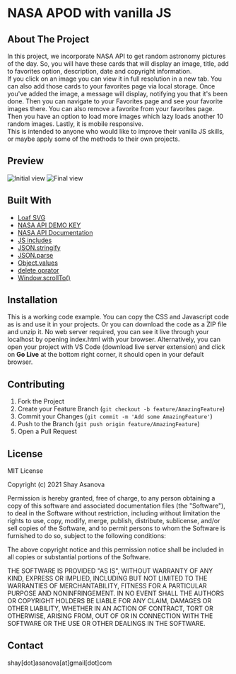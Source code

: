 # NASA APOD with vanilla JS

## About The Project

In this project, we incorporate NASA API to get random astronomy pictures of the day. So, you will have these cards that will display an image, title, add to favorites option, description, date and copyright information. <br/>
If you click on an image you can view it in full resolution in a new tab. You can also add those cards to your favorites page via local storage. Once you've added the image, a message will display, notifying you that it's been done. Then you can navigate to your Favorites page and see your favorite images there. You can also remove a favorite from your favorites page. Then you have an option to load more images which lazy loads another 10 random images. Lastly, it is mobile responsive. <br/>
This is intended to anyone who would like to improve their vanilla JS skills, or maybe apply some of the methods to their own projects.

## Preview

![Initial view](media/image1.gif)
![Final view](media/image2.gif)

## Built With

- [Loaf SVG](https://getloaf.io)
- [NASA API DEMO KEY](https://api.nasa.gov/planetary/apod?api_key=DEMO_KEY)
- [NASA API Documentation](https://api.nasa.gov)
- [JS includes](https://www.w3schools.com/jsref/jsref_includes.asp)
- [JSON.stringify](https://www.w3schools.com/js/js_json_stringify.asp)
- [JSON.parse](https://www.w3schools.com/js/js_json_parse.asp)
- [Object.values](https://developer.mozilla.org/en-US/docs/Web/JavaScript/Reference/Global_objects/Object/values)
- [delete oprator](https://developer.mozilla.org/en-US/docs/Web/JavaScript/Reference/Operators/delete)
- [Window.scrollTo()](https://developer.mozilla.org/en-US/docs/Web/API/Window/scrollTo)

## Installation

This is a working code example.
You can copy the CSS and Javascript code as is and use it in your projects.
Or you can download the code as a ZIP file and unzip it. No web server required, you can see it live through your localhost by opening index.html with your browser. Alternatively, you can open your project with VS Code (download live server extension) and click on **Go Live** at the bottom right corner, it should open in your default browser.

## Contributing

1. Fork the Project
2. Create your Feature Branch (`git checkout -b feature/AmazingFeature`)
3. Commit your Changes (`git commit -m 'Add some AmazingFeature'`)
4. Push to the Branch (`git push origin feature/AmazingFeature`)
5. Open a Pull Request

## License

MIT License

Copyright (c) 2021 Shay Asanova

Permission is hereby granted, free of charge, to any person obtaining a copy
of this software and associated documentation files (the "Software"), to deal
in the Software without restriction, including without limitation the rights
to use, copy, modify, merge, publish, distribute, sublicense, and/or sell
copies of the Software, and to permit persons to whom the Software is
furnished to do so, subject to the following conditions:

The above copyright notice and this permission notice shall be included in all
copies or substantial portions of the Software.

THE SOFTWARE IS PROVIDED "AS IS", WITHOUT WARRANTY OF ANY KIND, EXPRESS OR
IMPLIED, INCLUDING BUT NOT LIMITED TO THE WARRANTIES OF MERCHANTABILITY,
FITNESS FOR A PARTICULAR PURPOSE AND NONINFRINGEMENT. IN NO EVENT SHALL THE
AUTHORS OR COPYRIGHT HOLDERS BE LIABLE FOR ANY CLAIM, DAMAGES OR OTHER
LIABILITY, WHETHER IN AN ACTION OF CONTRACT, TORT OR OTHERWISE, ARISING FROM,
OUT OF OR IN CONNECTION WITH THE SOFTWARE OR THE USE OR OTHER DEALINGS IN THE
SOFTWARE.

## Contact

shay[dot]asanova[at]gmail[dot]com
